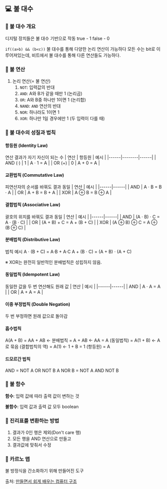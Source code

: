 ## 💻 불 대수

### 📌 불 대수 개요

디지털 장치들은 불 대수 기반으로 작동
true - 1
false - 0

`if((a>b) && (b<c))` 불 대수를 통해 다양한 논리 연산이 가능하다
모든 수는 bit로 이루어져있는데, 비트에서 불 대수를 통해 다른 연산들도 가능하다.

### 📌 불 연산

1. 논리 연산(= 불 연산)
    1. `NOT`: 입력값의 반대
    2. `AND`: A와 B가 같을 때만 1 (논리곱)
    3. `OR`: A와 B중 하나만 1이면 1 (논리합)
    4. `NAND`: `AND` 연산의 반대
    5. `NOR`: 하나라도 1이면 1
    6. `XOR`: 하나만 1일 경우에만 1 (두 입력이 다를 때)

### 📌 불 대수의 성질과 법칙

#### 항등원 (Identity Law)

연산 결과가 자기 자신이 되는 수
| 연산 | 항등원 | 예시 |
|------|--------|------|
| AND (⋅) | 1 | A ⋅ 1 = A |
| OR (+) | 0 | A + 0 = A |

#### 교환법칙 (Commutative Law)

피연산자의 순서를 바꿔도 결과 동일
| 연산 | 예시 |
|------|------|
| AND | A ⋅ B = B ⋅ A |
| OR | A + B = B + A |
| XOR | A ⊕ B = B ⊕ A |

#### 결합법칙 (Associative Law)

괄호의 위치를 바꿔도 결과 동일
| 연산 | 예시 |
|------|------|
| AND | (A ⋅ B) ⋅ C = A ⋅ (B ⋅ C) |
| OR | (A + B) + C = A + (B + C) |
| XOR | (A ⊕ B) ⊕ C = A ⊕ (B ⊕ C) |

#### 분배법칙 (Distributive Law)

법칙 예시
A ⋅ (B + C) = A⋅B + A⋅C
A + (B ⋅ C) = (A + B) ⋅ (A + C)

※ XOR는 완전히 일반적인 분배법칙은 성립하지 않음.

#### 동일법칙 (Idempotent Law)

동일한 값을 두 번 연산해도 원래 값
| 연산 | 예시 |
|------|------|
| AND | A ⋅ A = A |
| OR | A + A = A |

#### 이중 부정법칙 (Double Negation)

두 번 부정하면 원래 값으로 돌아감

#### 흡수법칙

A(A + B)
= AA + AB ← 분배법칙
= A + AB ← AA = A (동일법칙)
= A(1 + B) ← A로 묶음 (결합법칙의 역)
= A(1) ← 1 + B = 1 (항등원)
= A

#### 드모르간 법칙

AND = NOT A OR NOT B
A NOR B = NOT A AND NOT B

### 📌 불 함수

**함수**: 입력 값에 따라 출력 값이 변하는 것

**불함수**: 입력 값과 출력 값 모두 boolean

### 📌 진리표를 변환하는 방법

1. 결과가 0인 행은 제외(Don't care 행)
2. 모든 행을 AND 연산으로 만들고
3. 결과값에 맞춰서 수정

### 📌 카르노 맵

불 방정식을 간소화하기 위해 만들어진 도구

출처: [만들면서 쉽게 배우는 컴퓨터 구조](https://www.inflearn.com/course/%EB%A7%8C%EB%93%A4%EB%A9%B4%EC%84%9C-%EB%B0%B0%EC%9A%B0%EB%8A%94-%EC%BB%B4%ED%93%A8%ED%84%B0-%EA%B5%AC%EC%A1%B0/dashboard)
